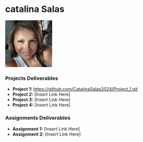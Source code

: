 # catalina Salas
<img src="/assets/Imagines/cata.jpg" style="width:150px;"/>

### Projects Deliverables
- **Project 1:** https://github.com/CatalinaSalas2024/Project_1.git
- **Project 2:** [Insert Link Here]
- **Project 3:** [Insert Link Here]
- **Project 4:** [Insert Link Here]

### Assignments Deliverables
- **Assignment 1:** [Insert Link Here]
- **Assignment 2:** [Insert Link Here]





